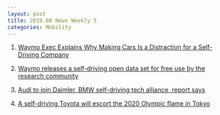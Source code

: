 ```yaml
---
layout: post
title: 2019.08 News Weekly 5
categories: Mobility
---
```


1. [Waymo Exec Explains Why Making Cars Is a Distraction for a Self-Driving Company](https://observer.com/2019/08/google-waymo-self-driving-exec-talk-strategy-auto-manufacturing/)

2. [Waymo releases a self-driving open data set for free use by the research community](https://techcrunch.com/2019/08/21/waymo-releases-a-self-driving-open-data-set-for-free-use-by-the-research-community/)

3. [Audi to join Daimler, BMW self-driving tech alliance, report says](https://europe.autonews.com/automakers/audi-join-daimler-bmw-self-driving-tech-alliance-report-says)

4. [A self-driving Toyota will escort the 2020 Olympic flame in Tokyo](https://finance.yahoo.com/news/toyota-deploy-fleet-zero-emission-161451598.html)
